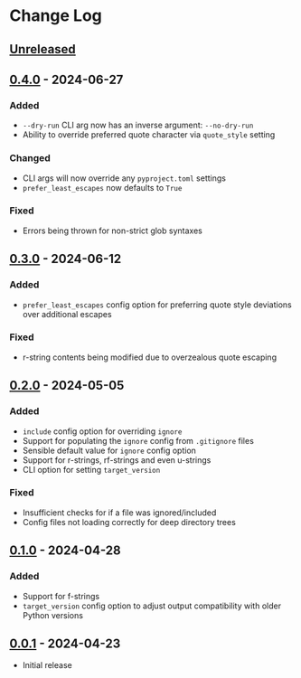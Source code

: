 # Change Log

## [Unreleased]


## [0.4.0] - 2024-06-27


### Added

- `--dry-run` CLI arg now has an inverse argument: `--no-dry-run`
- Ability to override preferred quote character via `quote_style` setting

### Changed

- CLI args will now override any `pyproject.toml` settings
- `prefer_least_escapes` now defaults to `True`

### Fixed

- Errors being thrown for non-strict glob syntaxes


## [0.3.0] - 2024-06-12

### Added

- `prefer_least_escapes` config option for preferring quote style deviations over additional escapes

### Fixed

- r-string contents being modified due to overzealous quote escaping

## [0.2.0] - 2024-05-05

### Added

- `include` config option for overriding `ignore`
- Support for populating the `ignore` config from `.gitignore` files
- Sensible default value for `ignore` config option
- Support for r-strings, rf-strings and even u-strings
- CLI option for setting `target_version`

### Fixed

- Insufficient checks for if a file was ignored/included
- Config files not loading correctly for deep directory trees

## [0.1.0] - 2024-04-28

### Added

- Support for f-strings
- `target_version` config option to adjust output compatibility with older Python versions

## [0.0.1] - 2024-04-23

- Initial release


[unreleased]: https://github.com/Crozzers/string-fixer/compare/lib/0.4.0...HEAD
[0.4.0]: https://github.com/Crozzers/string-fixer/compare/lib/0.3.0...lib/0.4.0
[0.3.0]: https://github.com/Crozzers/string-fixer/compare/lib/0.2.0...lib/0.3.0
[0.2.0]: https://github.com/Crozzers/string-fixer/compare/lib/0.1.0...lib/0.2.0
[0.1.0]: https://github.com/Crozzers/string-fixer/compare/lib/0.0.1...lib/0.1.0
[0.0.1]: https://github.com/Crozzers/string-fixer/releases/tag/lib/0.0.1
